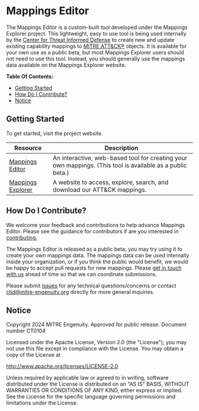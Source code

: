 # Mappings Editor

The Mappings Editor is a custom-built tool developed under the Mappings Explorer project. 
This lightweight, easy to use tool is being used internally by the [Center for Threat Informed Defense](https://mitre-engenuity.org/cybersecurity/center-for-threat-informed-defense/) 
to create new and update existing capability mappings to [MITRE ATT&CK®](https://attack.mitre.org/) objects. 
It is available for your own use as a public beta, but most Mappings Explorer users should 
not need to use this tool. Instead, you should generally use the mappings data available on 
the Mappings Explorer website.

**Table Of Contents:**

- [Getting Started](#getting-started)
- [How Do I Contribute?](#how-do-i-contribute)
- [Notice](#notice)

## Getting Started

To get started, visit the project website.
  
| Resource                                                                                     | Description                                                                                               |
| -------------------------------------------------------------------------------------------- | --------------------------------------------------------------------------------------------------------- |
| [Mappings Editor](https://center-for-threat-informed-defense.github.io/mappings-editor)     | An interactive, web-based tool for creating your own mappings. (This tool is available as a public beta.) |
| [Mappings Explorer](https://center-for-threat-informed-defense.github.io/mappings-explorer/) | A website to access, explore, search, and download our ATT&CK mappings.                                   |

## How Do I Contribute?

We welcome your feedback and contributions to help advance Mappings Editor. Please see 
the guidance for contributors if are you interested in [contributing.](/CONTRIBUTING.md)

The Mappings Editor is released as a public beta; you may try using it to create your own 
mappings data. The mappings data can be used internally inside your organization, or if you 
think the public would benefit, we would be happy to accept pull requests for new mappings. 
Please [get in touch with us]((mailto:ctid@mitre-engenuity.org?subject=Mappings%20Explorer%20framework%20submission)) ahead of time so that we can coordinate submissions.

Please submit [issues](https://github.com/center-for-threat-informed-defense/mappings-editor/issues) for
any technical questions/concerns or contact [ctid@mitre-engenuity.org](mailto:ctid@mitre-engenuity.org?subject=subject=Question%20about%20mappings-editor)
directly for more general inquiries.

## Notice

Copyright 2024 MITRE Engenuity. Approved for public release. Document number CT0104

Licensed under the Apache License, Version 2.0 (the "License"); you may not use this
file except in compliance with the License. You may obtain a copy of the License at

http://www.apache.org/licenses/LICENSE-2.0

Unless required by applicable law or agreed to in writing, software distributed under
the License is distributed on an "AS IS" BASIS, WITHOUT WARRANTIES OR CONDITIONS OF ANY
KIND, either express or implied. See the License for the specific language governing
permissions and limitations under the License.

